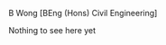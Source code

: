B Wong [BEng (Hons) Civil Engineering]

Nothing to see here yet

<!---
wongbyf/wongbyf is a ✨ special ✨ repository because its `README.md` (this file) appears on your GitHub profile.
You can click the Preview link to take a look at your changes.
--->
